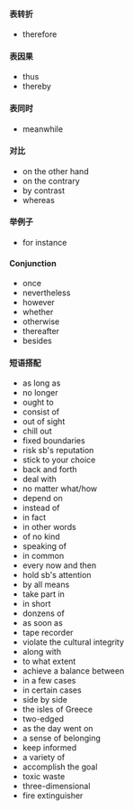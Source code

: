 #### 表转折

* therefore

#### 表因果

* thus
* thereby

#### 表同时

* meanwhile

#### 对比

* on the other hand
* on the contrary
* by contrast
* whereas

#### 举例子

* for instance

#### Conjunction

* once
* nevertheless
* however
* whether
* otherwise
* thereafter
* besides

#### 短语搭配

* as long as
* no longer
* ought to
* consist of
* out of sight
* chill out
* fixed boundaries
* risk sb's reputation
* stick to your choice
* back and forth
* deal with
* no matter what/how
* depend on
* instead of
* in fact
* in other words
* of no kind
* speaking of
* in common
* every now and then
* hold sb's attention
* by all means
* take part in
* in short
* donzens of
* as soon as
* tape recorder
* violate the cultural integrity
* along with
* to what extent
* achieve a balance between
* in a few cases
* in certain cases
* side by side
* the isles of Greece
* two-edged
* as the day went on
* a sense of belonging
* keep informed
* a variety of
* accomplish the goal
* toxic waste
* three-dimensional
* fire extinguisher
